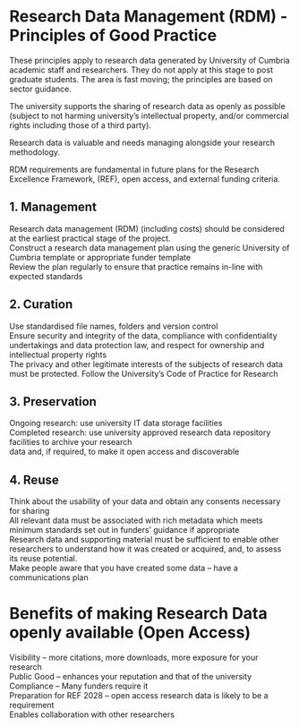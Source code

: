 # Research Data Management (RDM) - Principles of Good Practice  

These principles apply to research data generated by University of Cumbria academic staff and researchers. They do not apply at this stage to post graduate students. The area is fast moving; the principles are based on sector guidance.  

The university supports the sharing of research data as openly as possible (subject to not harming university’s intellectual property, and/or commercial rights including those of a third party).  

Research data is valuable and needs managing alongside your research methodology.  

RDM requirements are fundamental in future plans for the Research Excellence Framework, (REF), open access, and external funding criteria.  

## 1. Management  

Research data management (RDM) (including costs) should be considered at the earliest practical stage of the project.   
Construct a research data management plan using the generic University of Cumbria template or appropriate funder template   
Review the plan regularly to ensure that practice remains in-line with expected standards  

## 2. Curation  

Use standardised file names, folders and version control   
Ensure security and integrity of the data, compliance with confidentiality undertakings and data protection law, and respect for ownership and intellectual property rights   
The privacy and other legitimate interests of the subjects of research data must be protected. Follow the University’s Code of Practice for Research  

## 3. Preservation  

Ongoing research: use university IT data storage facilities   
Completed research: use university approved research data repository facilities to archive your research   
data and, if required, to make it open access and discoverable  

## 4. Reuse  

Think about the usability of your data and obtain any consents necessary for sharing   
All relevant data must be associated with rich metadata which meets minimum standards set out in funders’ guidance if appropriate   
Research data and supporting material must be sufficient to enable other researchers to understand how it was created or acquired, and, to assess its reuse potential.   
Make people aware that you have created some data – have a communications plan  

# Benefits of making Research Data openly available (Open Access)  

Visibility – more citations, more downloads, more exposure for your research   
Public Good – enhances your reputation and that of the university   
Compliance – Many funders require it   
Preparation for REF 2028 – open access research data is likely to be a requirement   
Enables collaboration with other researchers  